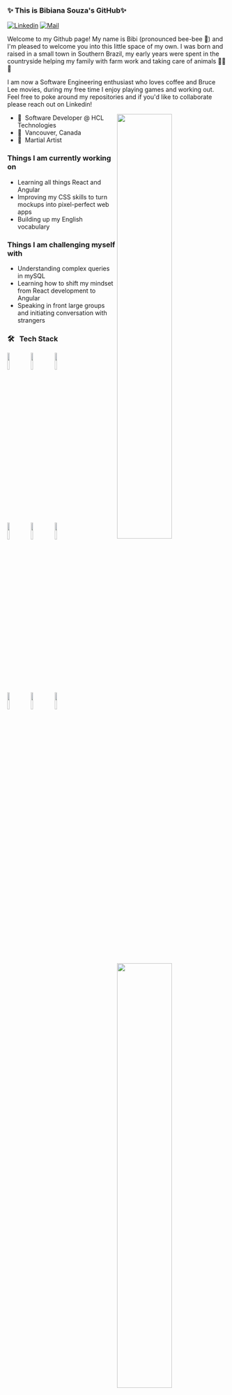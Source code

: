 <!-- Thank you Fernando Roldan for the awesome template!! -->

### ✨ This is Bibiana Souza's GitHub✨

<!-- [![Github](https://img.shields.io/badge/-Github-000?style=flat&logo=Github&logoColor=white)](https://github.com/bibschan) -->
[![Linkedin](https://img.shields.io/badge/-LinkedIn-blue?style=flat&logo=Linkedin&logoColor=white)](https://www.linkedin.com/in/bibiana-souza/)
[![Mail](https://img.shields.io/badge/-Email-c14438?style=flat&logo=Gmail&logoColor=white)](mailto:souzabibiana@hotmail.com)

<p> Welcome to my Github page! My name is Bibi (pronounced bee-bee 🐝) and I'm pleased to welcome you into this little space of my own. I was born and raised in a small town in Southern Brazil, my early years were spent in the countryside helping my family with farm work and taking care of animals 🐷🐷🐷  

I am now a Software Engineering enthusiast who loves coffee and Bruce Lee movies, during my free time I enjoy playing games and working out. Feel free to poke around my repositories and if you'd like to collaborate please reach out on Linkedin!


<img align="right" src="https://cdn.discordapp.com/attachments/705529523491307574/774845946898153472/bibi.png" width="50%" height="auto" />
<!-- Thank you https://www.fiverr.com/audipriatna for the amazing image! -->

- 🌱 &nbsp;Software Developer @ HCL Technologies
- 📍 &nbsp;Vancouver, Canada
- 🥋 &nbsp;Martial Artist

<h3> Things I am currently working on</h3>
<ul>
  <li> Learning all things React and Angular </li>
  <li> Improving my CSS skills to turn mockups into pixel-perfect web apps </li>
  <li> Building up my English vocabulary </li>
 </ul>

<h3> Things I am challenging myself with </h3>
<ul>
  <li> Understanding complex queries in mySQL </li>
  <li> Learning how to shift my mindset from React development to Angular </li>
  <li> Speaking in front large groups and initiating conversation with strangers </li>
 </ul>

<img width="50%" align="right" src="https://github-readme-stats.vercel.app/api/top-langs/?username=bibschan&layout=compact&theme=dark&hide_border=true&cache_seconds=2000" />
<!-- <img width="50%" align="right" src="https://github-readme-stats.vercel.app/api?username=bibschan&show_icons=true&hide_border=true"/> -->
<h3>🛠 &nbsp; Tech Stack</h3>

<code><img width="10%" src="https://www.vectorlogo.zone/logos/w3_html5/w3_html5-ar21.svg"></code>
<code><img width="10%" src="https://www.vectorlogo.zone/logos/sass-lang/sass-lang-ar21.svg"></code>
<code><img width="10%" src="https://www.vectorlogo.zone/logos/javascript/javascript-horizontal.svg"></code>
<br />
<code><img width="10%" src="https://www.vectorlogo.zone/logos/reactjs/reactjs-ar21.svg"></code>
<code><img width="10%" src="https://www.vectorlogo.zone/logos/nodejs/nodejs-ar21.svg"></code>
<code><img width="10%" src="https://www.vectorlogo.zone/logos/java/java-ar21.svg"></code>
<br />
<code><img width="10%" src="https://www.vectorlogo.zone/logos/sequelizejs/sequelizejs-ar21.svg"></code>
<code><img width="10%" src="https://www.vectorlogo.zone/logos/postgresql/postgresql-ar21.svg"></code>
<code><img width="10%" src="https://www.vectorlogo.zone/logos/expressjs/expressjs-ar21.svg"></code>


